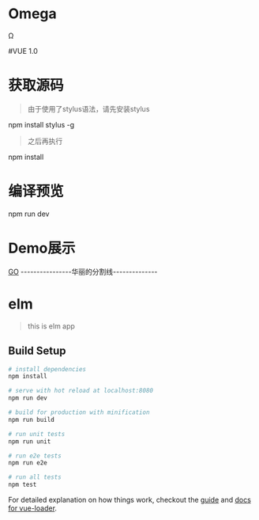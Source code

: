 # Omega
Ω
</hr>
#VUE 1.0

# 获取源码
>由于使用了stylus语法，请先安装stylus</br>

npm install stylus -g
<br>
>之后再执行

npm install
# 编译预览
npm run dev
<br>
# Demo展示
<a href="http
://chinanoob.xyz/vue" target="	
_blank">GO</a>
----------------华丽的分割线--------------
# elm

> this is elm app

## Build Setup

``` bash
# install dependencies
npm install

# serve with hot reload at localhost:8080
npm run dev

# build for production with minification
npm run build

# run unit tests
npm run unit

# run e2e tests
npm run e2e

# run all tests
npm test
```

For detailed explanation on how things work, checkout the [guide](http://vuejs-templates.github.io/webpack/) and [docs for vue-loader](http://vuejs.github.io/vue-loader).
